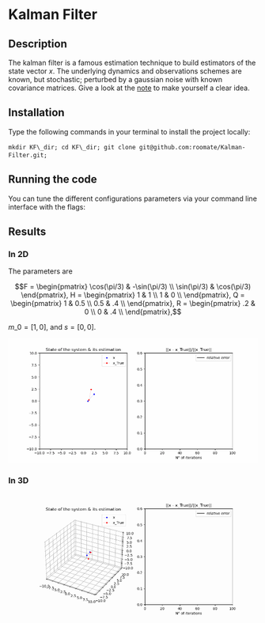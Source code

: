 # Kalman Filter

## Description
The kalman filter is a famous estimation technique to build estimators of the state vector $x$. The underlying dynamics and observations schemes are known, but stochastic; perturbed by a gaussian noise with known covariance matrices. Give a look at the [note](note_KF.md) to make yourself a clear idea.

## Installation

Type the following commands in your terminal to install the project locally:
```code
mkdir KF\_dir; cd KF\_dir; git clone git@github.com:roomate/Kalman-Filter.git;
```

## Running the code
You can tune the different configurations parameters via your command line interface with the flags:


## Results

### In 2D
The parameters are
 
```math
F = \begin{pmatrix}
\cos(\pi/3) & -\sin(\pi/3) \\
\sin(\pi/3) & \cos(\pi/3)
\end{pmatrix},

H = \begin{pmatrix}
1 & 1 \\
1 & 0 \\
\end{pmatrix},

Q = \begin{pmatrix}
1 & 0.5 \\
0.5 & .4 \\
\end{pmatrix},

R = \begin{pmatrix}
.2 & 0 \\
0 & .4 \\
\end{pmatrix},
``` 
$m\_0 = [1, 0]$, and $s = [0, 0]$.

![](./gifs/KF_movie.gif)

### In 3D

![](./gifs/KF_movie_3D.gif)
